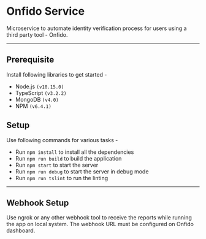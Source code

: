 Onfido Service
============

Microservice to automate identity verification process for users using a third party tool - Onfido.

---

## Prerequisite

Install following libraries to get started -

- Node.js `(v10.15.0)`
- TypeScript `(v3.2.2)`
- MongoDB `(v4.0)`
- NPM `(v6.4.1)`

## Setup

Use following commands for various tasks -

- Run `npm install` to install all the dependencies
- Run `npm run build` to build the application
- Run `npm start` to start the server
- Run `npm run debug` to start the server in debug mode
- Run `npm run tslint` to run the linting

---

## Webhook Setup

Use ngrok or any other webhook tool to receive the reports while running the app on local system. The webhook URL must be configured on Onfido dashboard.
